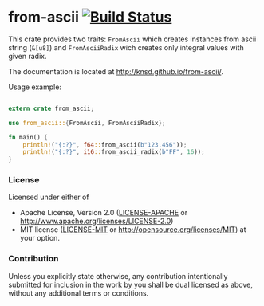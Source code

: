from-ascii [![Build Status](https://travis-ci.org/knsd/from-ascii.svg?branch=master)](https://travis-ci.org/knsd/from-ascii)
==========

This crate provides two traits: `FromAscii` which creates instances from ascii string (`&[u8]`) and `FromAsciiRadix` wich creates only integral values with given radix.

The documentation is located at http://knsd.github.io/from-ascii/.

Usage example:

```rust

extern crate from_ascii;

use from_ascii::{FromAscii, FromAsciiRadix};

fn main() {
    println!("{:?}", f64::from_ascii(b"123.456"));
    println!("{:?}", i16::from_ascii_radix(b"FF", 16));
}

```

### License

Licensed under either of
 * Apache License, Version 2.0 ([LICENSE-APACHE](LICENSE-APACHE) or http://www.apache.org/licenses/LICENSE-2.0)
 * MIT license ([LICENSE-MIT](LICENSE-MIT) or http://opensource.org/licenses/MIT)
at your option.

### Contribution

Unless you explicitly state otherwise, any contribution intentionally submitted
for inclusion in the work by you shall be dual licensed as above, without any
additional terms or conditions.
